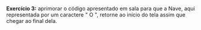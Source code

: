 **Exercício 3:** aprimorar o código apresentado em sala para que a Nave, aqui representada por um caractere " O ", retorne ao início do tela assim que chegar ao final dela.
